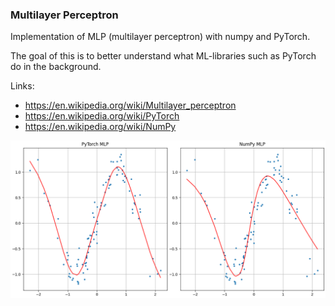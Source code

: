
### Multilayer Perceptron

Implementation of MLP (multilayer perceptron) with numpy and PyTorch.

The goal of this is to better understand what ML-libraries such as PyTorch do in the background.

Links:
* https://en.wikipedia.org/wiki/Multilayer_perceptron
* https://en.wikipedia.org/wiki/PyTorch
* https://en.wikipedia.org/wiki/NumPy


![alt text](https://raw.githubusercontent.com/elmeriniemela/multilayer-perceptron/master/figures.png)
